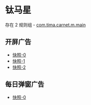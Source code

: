 # 钛马星

存在 2 规则组 - [com.tima.carnet.m.main](/src/apps/com.tima.carnet.m.main.ts)

## 开屏广告

- [快照-0](https://i.gkd.li/import/22029832/5aa3f016-d33c-4821-91bd-f23235b04ad3)
- [快照-1](https://i.gkd.li/import/12594568)
- [快照-2](https://i.gkd.li/import/12594574)

## 每日弹窗广告

- [快照-0](https://i.gkd.li/import/12654432)
